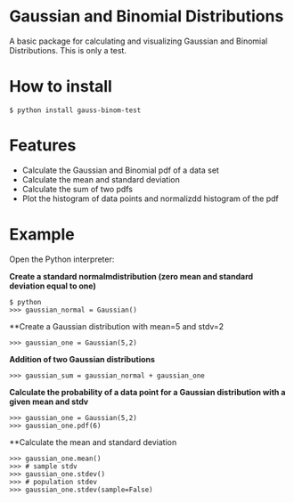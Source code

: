 # Gaussian and Binomial Distributions

A basic package for calculating and visualizing Gaussian and Binomial Distributions.
This is only a test.


# How to install

```console 
$ python install gauss-binom-test
```

# Features

- Calculate the Gaussian and Binomial pdf of a data set
- Calculate the mean and standard deviation
- Calculate the sum of two pdfs
- Plot the histogram of data points and normalizdd histogram of the pdf



# Example

Open the Python interpreter:

**Create a standard normalmdistribution (zero mean and standard deviation equal to one)**

```console
$ python
>>> gaussian_normal = Gaussian()
```

**Create a Gaussian distribution with mean=5 and stdv=2

```console
>>> gaussian_one = Gaussian(5,2)
```

**Addition of two Gaussian distributions**

```console
>>> gaussian_sum = gaussian_normal + gaussian_one
```

**Calculate the probability of a data point for a Gaussian distribution with a given mean and stdv**

```console
>>> gaussian_one = Gaussian(5,2)
>>> gaussian_one.pdf(6)
```

**Calculate the mean and standard deviation

```console
>>> gaussian_one.mean()
>>> # sample stdv
>>> gaussian_one.stdev() 
>>> # population stdev
>>> gaussian_one.stdev(sample=False)
```

